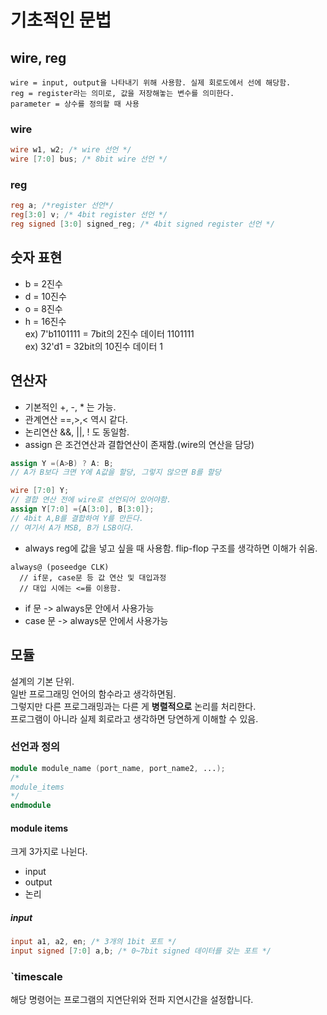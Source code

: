 # 기초적인 문법

## wire, reg

`wire = input, output을 나타내기 위해 사용함. 실제 회로도에서 선에 해당함.` <br>
`reg = register라는 의미로, 값을 저장해놓는 변수를 의미한다.`<br>
`parameter = 상수를 정의할 때 사용`

### wire
```verilog
wire w1, w2; /* wire 선언 */
wire [7:0] bus; /* 8bit wire 선언 */
```

### reg 
```verilog
reg a; /*register 선언*/
reg[3:0] v; /* 4bit register 선언 */
reg signed [3:0] signed_reg; /* 4bit signed register 선언 */
```

## 숫자 표현

  - b = 2진수
  - d = 10진수
  - o = 8진수
  - h = 16진수 <br>
  ex) 7'b1101111 = 7bit의 2진수 데이터 1101111 <br>
  ex) 32'd1 = 32bit의 10진수 데이터 1



## 연산자

  - 기본적인 +, -, * 는 가능.
  - 관계연산 ==,>,<  역시 같다.
  - 논리연산 &&, ||, ! 도 동일함.
  - assign 은 조건연산과 결합연산이 존재함.(wire의 연산을 담당)
  ```verilog
  assign Y =(A>B) ? A: B;
  // A가 B보다 크면 Y에 A값을 할당, 그렇지 않으면 B를 할당
  ```
  ```verilog
  wire [7:0] Y; 
  // 결합 연산 전에 wire로 선언되어 있어야함.
  assign Y[7:0] ={A[3:0], B[3:0]};
  // 4bit A,B를 결합하여 Y를 만든다.
  // 여기서 A가 MSB, B가 LSB이다.
  ```
  - always reg에 값을 넣고 싶을 때 사용함. flip-flop 구조를 생각하면 이해가 쉬움.
  ```verilogy
  always@ (poseedge CLK)
    // if문, case문 등 값 연산 및 대입과정
    // 대입 시에는 <=를 이용함.
  ```
  
  - if 문 -> always문 안에서 사용가능
  - case 문 -> always문 안에서 사용가능


## 모듈
설계의 기본 단위. <br>
일반 프로그래밍 언어의 함수라고 생각하면됨.<br>
그렇지만 다른 프로그래밍과는 다른 게 <strong>병렬적으로</strong> 논리를 처리한다. <br>
프로그램이 아니라 실제 회로라고 생각하면 당연하게 이해할 수 있음.

### 선언과 정의

```verilog
module module_name (port_name, port_name2, ...);
/*
module_items
*/
endmodule
```

#### module items

크게 3가지로 나뉜다.
- input 
- output
- 논리

##### input 

```verilog
input a1, a2, en; /* 3개의 1bit 포트 */
input signed [7:0] a,b; /* 0~7bit signed 데이터를 갖는 포트 */
```

### `timescale

해당 명령어는 프로그램의 지연단위와 전파 지연시간을 설정합니다.
